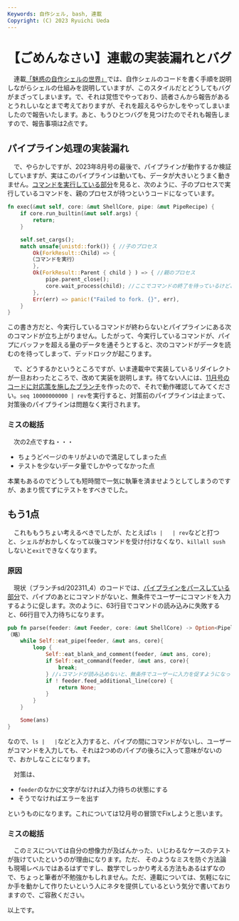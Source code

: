 ```yaml
---
Keywords: 自作シェル, bash, 連載
Copyright: (C) 2023 Ryuichi Ueda
---
```


# 【ごめんなさい】連載の実装漏れとバグ

　連載[「魅惑の自作シェルの世界」](/?page=sd_rusty_bash)では、自作シェルのコードを書く手順を説明しながらシェルの仕組みを説明していますが、このスタイルだとどうしてもバグがまざってしまいます。で、それは覚悟でやっており、読者さんから報告があるとうれしいなとまで考えておりますが、それを超えるやらかしをやってしまいましたので報告いたします。あと、もうひとつバグを見つけたのでそれも報告しますので、報告事項は2点です。

## パイプライン処理の実装漏れ

　で、やらかしですが、2023年8月号の最後で、パイプラインが動作するか検証していますが、実はこのパイプラインは動いても、データが大きいとうまく動きません。[コマンドを実行している部分](https://github.com/shellgei/rusty_bash/blob/eea4e06473f9caf1a09be7428f53393007972cbc/src/elements/command/simple.rs#L21C1-L52C6)を見ると、次のように、子のプロセスで実行しているコマンドを、親のプロセスが待つというコードになっています。


```rust
fn exec(&mut self, core: &mut ShellCore, pipe: &mut PipeRecipe) {
    if core.run_builtin(&mut self.args) {
        return;
    }

    self.set_cargs();
    match unsafe{unistd::fork()} { //子のプロセス
        Ok(ForkResult::Child) => {
	   （コマンドを実行）
        },
        Ok(ForkResult::Parent { child } ) => { //親のプロセス
            pipe.parent_close();
            core.wait_process(child); //ここでコマンドの終了を待っているけどこれでは駄目
        },
        Err(err) => panic!("Failed to fork. {}", err),
    }
}
```

この書き方だと、今実行しているコマンドが終わらないとパイプラインにある次のコマンドが立ち上がりません。したがって、今実行しているコマンドが、パイプにバッファを超える量のデータを通そうとすると、次のコマンドがデータを読むのを待ってしまって、デッドロックが起こります。

　で、どうするかというところですが、いま連載中で実装しているリダイレクトが一旦おわったところで、改めて実装を説明します。待てない人には、[11月号のコードに対応策を施したブランチ](https://github.com/shellgei/rusty_bash/tree/sd/202311_pipe_fix)を作ったので、それで動作確認してみてください。`seq 10000000000 | rev`を実行すると、対策前のパイプラインは止まって、対策後のパイプラインは問題なく実行されます。

### ミスの総括

　次の2点ですね・・・

* ちょうどページのキリがよいので満足してしまった点
* テストを少ないデータ量でしかやってなかった点

本業もあるのでどうしても短時間で一気に執筆を済ませようとしてしまうのですが、あまり慌てずにテストをすべきでした。


## もう1点

　これももうちょい考えるべきでしたが、たとえば`ls |   | rev`などと打つと、シェルがおかしくなって以後コマンドを受け付けなくなり、`killall sush`しないと`exit`できなくなります。

### 原因

　現状（ブランチsd/202311_4）のコードでは、[パイプラインをパースしている部分](https://github.com/shellgei/rusty_bash/blob/e28b0763c57a173327a172323cfd111f7a43055e/src/elements/pipeline.rs#L71C1-L91C6)で、パイプのあとにコマンドがないと、無条件でユーザーにコマンドを入力するように促します。次のように、63行目でコマンドの読み込みに失敗すると、66行目で入力待ちになります。

```rust
pub fn parse(feeder: &mut Feeder, core: &mut ShellCore) -> Option<Pipeline> {
（略）
    while Self::eat_pipe(feeder, &mut ans, core){
        loop { 
            Self::eat_blank_and_comment(feeder, &mut ans, core);
            if Self::eat_command(feeder, &mut ans, core){
                break;
            } //↓コマンドが読み込めないと、無条件でユーザーに入力を促すようになっている
            if ! feeder.feed_additional_line(core) {
                return None;
            }
        }
    }

    Some(ans)
}
```

なので、`ls |   |`などと入力すると、パイプの間にコマンドがないし、ユーザーがコマンドを入力しても、それは2つめのパイプの後ろに入って意味がないので、おかしなことになります。


　対策は、
* `feeder`のなかに文字がなければ入力待ちの状態にする
* そうでなければエラーを出す

というものになります。これについては12月号の冒頭でFixしようと思います。

### ミスの総括

　このミスについては自分の想像力が及ばんかった、いじわるなケースのテストが抜けていたというのが理由になります。ただ、 そのようなミスを防ぐ方法論も現場レベルではあるはずですし、数学でしっかり考える方法もあるはずなので、ちょっと筆者が不勉強かもしれません。ただ、連載については、気軽になにか手を動かして作りたいという人にネタを提供しているという気分で書いておりますので、ご容赦ください。


以上です。
